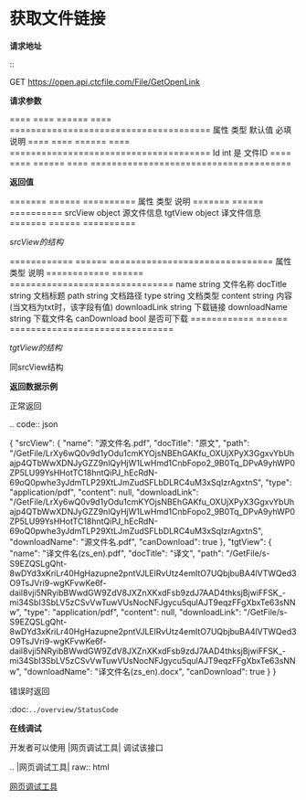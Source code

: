 **获取文件链接**
=====================

**请求地址**

::

   GET https://open.api.ctcfile.com/File/GetOpenLink

**请求参数**

==== ==== ====== ==== ======================================
属性 类型 默认值 必填 说明
==== ==== ====== ==== ======================================
Id   int         是   文件ID
==== ==== ====== ==== ======================================

**返回值**

======= ====== ==========
属性    类型   说明
======= ====== ==========
srcView object 源文件信息
tgtView object 译文件信息
======= ====== ==========

*srcView的结构*

============ ====== ===============================
属性         类型   说明
============ ====== ===============================
name         string 文件名称
docTitle     string 文档标题
path         string 文档路径
type         string 文档类型
content      string 内容(当文档为txt时，该字段有值)
downloadLink string 下载链接
downloadName string 下载文件名
canDownload  bool   是否可下载
============ ====== ===============================

*tgtView的结构*

同srcView结构

**返回数据示例**

正常返回

.. code:: json

   {
     "srcView": {
       "name": "源文件名.pdf",
       "docTitle": "原文",
       "path": "/GetFile/LrXy6wQ0v9d1yOdu1cmKYOjsNBEhGAKfu_OXUjXPyX3GgxvYbUhajp4QTbWwXDNJyGZZ9nlQyHjW1LwHmd1CnbFopo2_9B0Tq_DPvA9yhWP0ZP5LU99YsHHotTC18hntQiPJ_hEcRdN-69oQ0pwhe3yJdmTLP29XtLJmZudSFLbDLRC4uM3xSqIzrAgxtnS",
       "type": "application/pdf",
       "content": null,
       "downloadLink": "/GetFile/LrXy6wQ0v9d1yOdu1cmKYOjsNBEhGAKfu_OXUjXPyX3GgxvYbUhajp4QTbWwXDNJyGZZ9nlQyHjW1LwHmd1CnbFopo2_9B0Tq_DPvA9yhWP0ZP5LU99YsHHotTC18hntQiPJ_hEcRdN-69oQ0pwhe3yJdmTLP29XtLJmZudSFLbDLRC4uM3xSqIzrAgxtnS",
       "downloadName": "源文件名.pdf",
       "canDownload": true
     },
     "tgtView": {
       "name": "译文件名(zs_en).pdf",
       "docTitle": "译文",
       "path": "/GetFile/s-S9EZQSLgQht-8wDYd3xKriLr40HgHazupne2pntVJLElRvUtz4emItO7UQbjbuBA4lVTWQed3O9TsJVri9-wgKFvwKe6f-dail8vji5NRyibBWwdGW9ZdV8JXZnXKxdFsb9zdJ7AAD4thksjBjwiFFSK_-mi34SbI3SbLV5zCSvVwTuwVUsNocNFJgycu5qulAJT9eqzFFgXbxTe63sNNw",
       "type": "application/pdf",
       "content": null,
       "downloadLink": "/GetFile/s-S9EZQSLgQht-8wDYd3xKriLr40HgHazupne2pntVJLElRvUtz4emItO7UQbjbuBA4lVTWQed3O9TsJVri9-wgKFvwKe6f-dail8vji5NRyibBWwdGW9ZdV8JXZnXKxdFsb9zdJ7AAD4thksjBjwiFFSK_-mi34SbI3SbLV5zCSvVwTuwVUsNocNFJgycu5qulAJT9eqzFFgXbxTe63sNNw",
       "downloadName": "译文件名(zs_en).docx",
       "canDownload": true
     }
   }

错误时返回

   :doc:`../overview/StatusCode`

**在线调试**

开发者可以使用 |网页调试工具| 调试该接口

.. |网页调试工具| raw:: html

  <a href="https://open.api.ctcfile.com/swagger/index.html#/%E6%96%87%E4%BB%B6%E6%8E%A5%E5%8F%A3/get_File_GetOpenLink" target="_blank">网页调试工具</a>